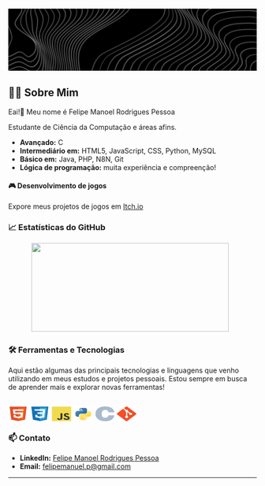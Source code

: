![](banner.png)

## 👩‍💻 Sobre Mim

 Eai!🤟 Meu nome é Felipe Manoel Rodrigues Pessoa

Estudante de Ciência da Computação e áreas afins.

- **Avançado:** C
- **Intermediário em:** HTML5, JavaScript, CSS, Python, MySQL
- **Básico em:** Java, PHP, N8N, Git
- **Lógica de programação:** muita experiência e compreenção!

#### 🎮 Desenvolvimento de jogos

Expore meus projetos de jogos em [Itch.io](https://jeff-ghosty.itch.io)





### 📈 Estatísticas do GitHub	

<div style="display: flex; justify-content: center; flex-wrap: nowrap;">
  <a href="https://github.com/LipeManoel" style="margin-right: 10px;">
    <img height="180em" width="400" src="https://github-readme-stats.vercel.app/api?username=LipeManoel&show_icons=true&theme=graywhite&include_all_commits=true&count_private=true"/>
  </a>
</div>




### 🛠️ Ferramentas e Tecnologias 

Aqui estão algumas das principais tecnologias e linguagens que venho utilizando em meus estudos e projetos pessoais. Estou sempre em busca de aprender mais e explorar novas ferramentas!
<div style="display: inline_block"><br>
  <img align="center" alt="Camy-HTML" height="30" width="40" src="https://raw.githubusercontent.com/devicons/devicon/master/icons/html5/html5-original.svg">
  <img align="center" alt="Camy-CSS" height="30" width="40" src="https://raw.githubusercontent.com/devicons/devicon/master/icons/css3/css3-original.svg">
  <img align="center" alt="Camy-JavaScript" height="30" width="40" src="https://raw.githubusercontent.com/devicons/devicon/master/icons/javascript/javascript-original.svg">
  <img align="center" alt="Camy-Python" height="30" width="40" src="https://raw.githubusercontent.com/devicons/devicon/master/icons/python/python-original.svg">
  <img align="center" alt="Camy-C" height="30" width="40" src="https://raw.githubusercontent.com/devicons/devicon/master/icons/c/c-original.svg">
 <img align="center" alt="Camy-Git" height="30" width="40" src="https://raw.githubusercontent.com/devicons/devicon/master/icons/git/git-original.svg">
</div>





### 📫 Contato

- **LinkedIn:** [Felipe Manoel Rodrigues Pessoa](https://www.linkedin.com/in/felipe-manoel-rodrigues-pessoa/)
- **Email:** felipemanuel.p@gmail.com

---
